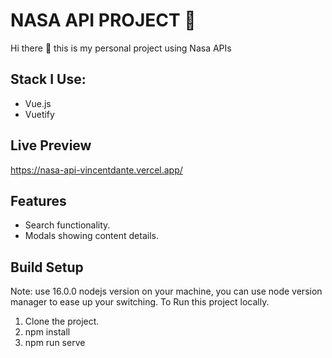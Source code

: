 # NASA API PROJECT :rocket:

Hi there 👋 this is my personal project using Nasa APIs

## Stack I Use:

- Vue.js 
- Vuetify

## Live Preview
https://nasa-api-vincentdante.vercel.app/

## Features 
- Search functionality.
- Modals showing content details.

## Build Setup
Note: use 16.0.0 nodejs version on your machine, you can use node version manager to ease up your switching.
To Run this project locally.
1. Clone the project.
2. npm install
3. npm run serve
